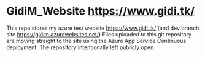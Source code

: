 # GidiM_Website  https://www.gidi.tk/
This repo stores my azure test website https://www.gidi.tk/ (and dev branch site https://gidim.azurewebsites.net/)
Files uploaded to this git repository are moving straight to the site using the Azure App Service Continuous deployment.
The repository intentionally left publicly open.

